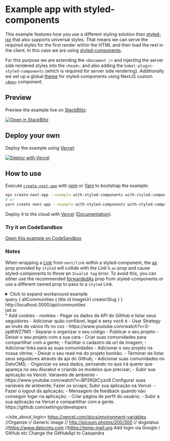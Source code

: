 # Example app with styled-components

This example features how you use a different styling solution than [styled-jsx](https://github.com/vercel/styled-jsx) that also supports universal styles. That means we can serve the required styles for the first render within the HTML and then load the rest in the client. In this case we are using [styled-components](https://github.com/styled-components/styled-components).

For this purpose we are extending the `<Document />` and injecting the server side rendered styles into the `<head>`, and also adding the `babel-plugin-styled-components` (which is required for server side rendering). Additionally we set up a global [theme](https://www.styled-components.com/docs/advanced#theming) for styled-components using NextJS custom [`<App>`](https://nextjs.org/docs/advanced-features/custom-app) component.

## Preview

Preview the example live on [StackBlitz](http://stackblitz.com/):

[![Open in StackBlitz](https://developer.stackblitz.com/img/open_in_stackblitz.svg)](https://stackblitz.com/github/vercel/next.js/tree/canary/examples/with-styled-components)

## Deploy your own

Deploy the example using [Vercel](https://vercel.com?utm_source=github&utm_medium=readme&utm_campaign=next-example):

[![Deploy with Vercel](https://vercel.com/button)](https://vercel.com/new/git/external?repository-url=https://github.com/vercel/next.js/tree/canary/examples/with-styled-components&project-name=with-styled-components&repository-name=with-styled-components)

## How to use

Execute [`create-next-app`](https://github.com/vercel/next.js/tree/canary/packages/create-next-app) with [npm](https://docs.npmjs.com/cli/init) or [Yarn](https://yarnpkg.com/lang/en/docs/cli/create/) to bootstrap the example:

```bash
npx create-next-app --example with-styled-components with-styled-components-app
# or
yarn create next-app --example with-styled-components with-styled-components-app
```

Deploy it to the cloud with [Vercel](https://vercel.com/new?utm_source=github&utm_medium=readme&utm_campaign=next-example) ([Documentation](https://nextjs.org/docs/deployment)).

### Try it on CodeSandbox

[Open this example on CodeSandbox](https://codesandbox.io/s/github/vercel/next.js/tree/canary/examples/with-styled-components)

### Notes

When wrapping a [Link](https://nextjs.org/docs/api-reference/next/link) from `next/link` within a styled-component, the [as](https://styled-components.com/docs/api#as-polymorphic-prop) prop provided by `styled` will collide with the Link's `as` prop and cause styled-components to throw an `Invalid tag` error. To avoid this, you can either use the recommended [forwardedAs](https://styled-components.com/docs/api#forwardedas-prop) prop from styled-components or use a different named prop to pass to a `styled` Link.

<details>
<summary>Click to expand workaround example</summary>
<br />

**components/StyledLink.js**

```javascript
import Link from 'next/link'
import styled from 'styled-components'

const StyledLink = ({ as, children, className, href }) => (
  <Link href={href} as={as} passHref>
    <a className={className}>{children}</a>
  </Link>
)

export default styled(StyledLink)`
  color: #0075e0;
  text-decoration: none;
  transition: all 0.2s ease-in-out;

  &:hover {
    color: #40a9ff;
  }

  &:focus {
    color: #40a9ff;
    outline: none;
    border: 0;
  }
`
```

**pages/index.js**

```javascript
import StyledLink from '../components/StyledLink'

export default () => (
  <StyledLink href="/post/[pid]" forwardedAs="/post/abc">
    First post
  </StyledLink>
)
```

</details>

<GraphQL>
query {
  allCommunities {
    title
    id
    imageUrl
    creatorSlug
  }
}
</GraphQL>
<BFF>
http://localhost:3000/api/communities
</BFF>

<References>
</References>

<section>
jwt.io
</section>
<cookies>
* Add cookies - nookies
</cookies>
<aula1>
- Pegar os dados da API do GitHub e listar seus seguidores
- Adicionar quão confiável, legal e sexy você é
- Usar Strategy ao invés de vários ifs no css - https://www.youtube.com/watch?v=S-jqd6WZ7M0
- Separar e organizar o seu código
- Publicar o seu projeto
- Deixar o seu projeto com a sua cara
</aula1>
<aula2>
- Criar suas comunidades para compartilhar com a gente;
- Facilitar o cadastro da url da imagem;
- Adicionar links para as suas comunidades
- Adicionar o seu projeto na nossa vitrine;
- Deixar o seu read me do projeto bonitão.
</aula2>
<aula3>
- Terminar de listar seus seguidores através da api do Github;
- Adicionar suas comunidades no DatoCMS;
- Organizar os seus dados, pensando no que irá querer que apareça no seu Alurakut e criando os modelos que precisar;
- Subir sua aplicação na Vercel.
</aula3>
<aula4>
Variaveis de ambiente - https://www.youtube.com/watch?v=BP2KQtCyzo8
Configurar suas variáveis de ambiente;
Fazer os scraps;
Subir sua aplicação na Vercel.
</aula4>
<aula5>
- Fazer o logout da aplicação;
- Mensagem de feedback quando não conseguir logar na aplicação;
- Criar página de perfil do usuário;
- Subir a sua aplicação na Vercel e compartilhar com a gente.
</aula5>
<oauth>
https://github.com/settings/developers
</oauth>
<site_about_login>

</site_about_login>
<vercel>
https://vercel.com/docs/environment-variables
</vercel>
//Organize
//  Generic image
//  http://picsum.photos/200/300
// dogstatus
//https://www.datocms.com
//https://temp-mail.org
<login>
Add login via Google / GitHub etc
Change the GitHubApi to Cassandra
</login>